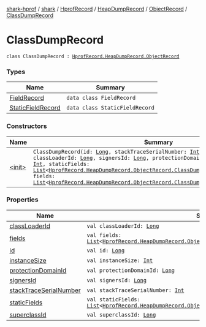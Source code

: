 [shark-hprof](../../../../../index.md) / [shark](../../../../index.md) / [HprofRecord](../../../index.md) / [HeapDumpRecord](../../index.md) / [ObjectRecord](../index.md) / [ClassDumpRecord](./index.md)

# ClassDumpRecord

`class ClassDumpRecord : `[`HprofRecord.HeapDumpRecord.ObjectRecord`](../index.md)

### Types

| Name | Summary |
|---|---|
| [FieldRecord](-field-record/index.md) | `data class FieldRecord` |
| [StaticFieldRecord](-static-field-record/index.md) | `data class StaticFieldRecord` |

### Constructors

| Name | Summary |
|---|---|
| [&lt;init&gt;](-init-.md) | `ClassDumpRecord(id: `[`Long`](https://kotlinlang.org/api/latest/jvm/stdlib/kotlin/-long/index.html)`, stackTraceSerialNumber: `[`Int`](https://kotlinlang.org/api/latest/jvm/stdlib/kotlin/-int/index.html)`, superclassId: `[`Long`](https://kotlinlang.org/api/latest/jvm/stdlib/kotlin/-long/index.html)`, classLoaderId: `[`Long`](https://kotlinlang.org/api/latest/jvm/stdlib/kotlin/-long/index.html)`, signersId: `[`Long`](https://kotlinlang.org/api/latest/jvm/stdlib/kotlin/-long/index.html)`, protectionDomainId: `[`Long`](https://kotlinlang.org/api/latest/jvm/stdlib/kotlin/-long/index.html)`, instanceSize: `[`Int`](https://kotlinlang.org/api/latest/jvm/stdlib/kotlin/-int/index.html)`, staticFields: `[`List`](https://kotlinlang.org/api/latest/jvm/stdlib/kotlin.collections/-list/index.html)`<`[`HprofRecord.HeapDumpRecord.ObjectRecord.ClassDumpRecord.StaticFieldRecord`](-static-field-record/index.md)`>, fields: `[`List`](https://kotlinlang.org/api/latest/jvm/stdlib/kotlin.collections/-list/index.html)`<`[`HprofRecord.HeapDumpRecord.ObjectRecord.ClassDumpRecord.FieldRecord`](-field-record/index.md)`>)` |

### Properties

| Name | Summary |
|---|---|
| [classLoaderId](class-loader-id.md) | `val classLoaderId: `[`Long`](https://kotlinlang.org/api/latest/jvm/stdlib/kotlin/-long/index.html) |
| [fields](fields.md) | `val fields: `[`List`](https://kotlinlang.org/api/latest/jvm/stdlib/kotlin.collections/-list/index.html)`<`[`HprofRecord.HeapDumpRecord.ObjectRecord.ClassDumpRecord.FieldRecord`](-field-record/index.md)`>` |
| [id](id.md) | `val id: `[`Long`](https://kotlinlang.org/api/latest/jvm/stdlib/kotlin/-long/index.html) |
| [instanceSize](instance-size.md) | `val instanceSize: `[`Int`](https://kotlinlang.org/api/latest/jvm/stdlib/kotlin/-int/index.html) |
| [protectionDomainId](protection-domain-id.md) | `val protectionDomainId: `[`Long`](https://kotlinlang.org/api/latest/jvm/stdlib/kotlin/-long/index.html) |
| [signersId](signers-id.md) | `val signersId: `[`Long`](https://kotlinlang.org/api/latest/jvm/stdlib/kotlin/-long/index.html) |
| [stackTraceSerialNumber](stack-trace-serial-number.md) | `val stackTraceSerialNumber: `[`Int`](https://kotlinlang.org/api/latest/jvm/stdlib/kotlin/-int/index.html) |
| [staticFields](static-fields.md) | `val staticFields: `[`List`](https://kotlinlang.org/api/latest/jvm/stdlib/kotlin.collections/-list/index.html)`<`[`HprofRecord.HeapDumpRecord.ObjectRecord.ClassDumpRecord.StaticFieldRecord`](-static-field-record/index.md)`>` |
| [superclassId](superclass-id.md) | `val superclassId: `[`Long`](https://kotlinlang.org/api/latest/jvm/stdlib/kotlin/-long/index.html) |
